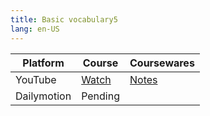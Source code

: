```yaml
---
title: Basic vocabulary5
lang: en-US
---
```


| Platform | Course                                                                                      | Coursewares                                                     |
|-----------|----------------------------------------------------------------------------------------------|-----------------------------------------------------------------|
| YouTube   | [Watch](https://www.youtube.com/watch?v=6wSmYJysf9I&list=PLm0MFkgiW1JivqeqHCq9A1igNbNrfiwfw) | [Notes](../../public/english/Basic%20Courses/pdf/5%20Notes.pdf) |
| Dailymotion  | Pending                                                                                      |                                                                 |

